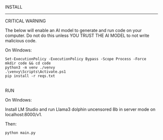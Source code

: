 ######
INSTALL

-------
CRITICAL WARNING

The below will enable an AI model to generate and run code on your computer. Do not do this unless YOU TRUST THE AI MODEL to not write malicious code.


On Windows:
```
Set-ExecutionPolicy -ExecutionPolicy Bypass -Scope Process -Force
mkdir code && cd code
python3 -m venv ./venvy
.\venvy\Scripts\Activate.ps1
pip install -r reqs.txt
```

######
RUN

On Windows:

Install LM Studio and run Llama3 dolphin uncensored 8b in server mode on localhost:8000/v1.


Then:

```
python main.py
```
